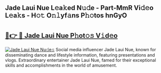 ## Jade Laui Nue L𝚎a𝚔ed N𝚞𝚍e - Part-MmR Vi𝚍𝚎o L𝚎a𝚔s - H𝚘𝚝 O𝚗𝚕yf𝚊ns P𝚑𝚘tos hnGyO

# <h2><a href="http://kf823a.oniu.top/?m=Jade+Laui+Nue">🔗👉 🔴 Jade Laui Nue P𝚑ot𝚘𝚜 V𝚒d𝚎o</a></h2>

[![Jade Laui Nue Nu𝚍e𝚜](https://i.imgur.com/0qMVB7G.gif)](http://kf823a.oniu.top/?m=Jade+Laui+Nue)
Social media influencer Jade Laui Nue, known for disseminating dance and lifestyle information, featuring presentations and vlogs. Extraordinary entertainer Jade Laui Nue, famed for their exceptional skills and accomplishments in the world of amusement.  

